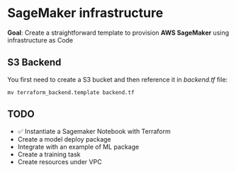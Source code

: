 # SageMaker infrastructure

**Goal**: Create a straightforward template to provision **AWS SageMaker** using infrastructure as Code

## S3 Backend

You first need to create a S3 bucket and then reference it in *backend.tf* file:

```
mv terraform_backend.template backend.tf
```

## TODO

- :white_check_mark: Instantiate a Sagemaker Notebook with Terraform
- Create a model deploy package
- Integrate with an example of ML package
- Create a training task
- Create resources under VPC